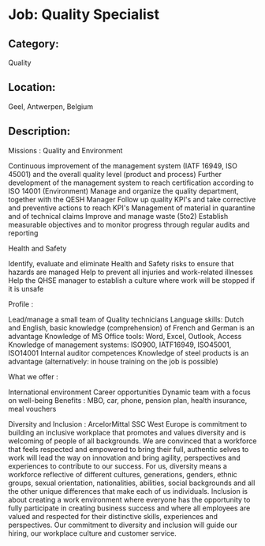 # Job: Quality Specialist
## Category: 
Quality
## Location: 
Geel, Antwerpen, Belgium
## Description:
Missions : 
Quality and Environment

Continuous improvement of the management system (IATF 16949, ISO 45001) and the overall quality level (product and process)
Further development of the management system to reach certification according to ISO 14001 (Environment)
Manage and organize the quality department, together with the QESH Manager
Follow up quality KPI's and take corrective and preventive actions to reach KPI's
Management of material in quarantine and of technical claims
Improve and manage waste (5to2)
Establish measurable objectives and to monitor progress through regular audits and reporting

Health and Safety

Identify, evaluate and eliminate Health and Safety risks to ensure that hazards are managed
Help to prevent all injuries and work-related illnesses
Help the QHSE manager to establish a culture where work will be stopped if it is unsafe

Profile : 

Lead/manage a small team of Quality technicians
Language skills: Dutch and English, basic knowledge (comprehension) of French and German is an advantage
Knowledge of MS Office tools: Word, Excel, Outlook, Access
Knowledge of management systems:  ISO900, IATF16949, ISO45001, ISO14001 
Internal auditor competences
Knowledge of steel products is an advantage (alternatively:  in house training on the job is possible) 

What we offer : 

International environment
Career opportunities
Dynamic team with a focus on well-being
Benefits : MBO, car, phone, pension plan, health insurance, meal vouchers

Diversity and Inclusion : 
ArcelorMittal SSC West Europe is commitment to building an inclusive workplace that promotes and values diversity and is welcoming of people of all backgrounds. We are convinced that a workforce that feels respected and empowered to bring their full, authentic selves to work will lead the way on innovation and bring agility, perspectives and experiences to contribute to our success.
For us, diversity means a workforce reflective of different cultures, generations, genders, ethnic groups, sexual orientation, nationalities, abilities, social backgrounds and all the other unique differences that make each of us individuals. Inclusion is about creating a work environment where everyone has the opportunity to fully participate in creating business success and where all employees are valued and respected for their distinctive skills, experiences and perspectives.
Our commitment to diversity and inclusion will guide our hiring, our workplace culture and customer service.
